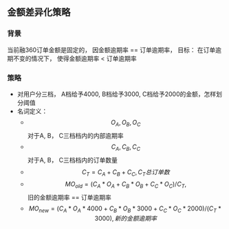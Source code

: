 ## 金额差异化策略
### 背景
当前融360订单金额是固定的， 因金额逾期率 == 订单逾期率， 目标： 在订单逾期不变的情况下， 使得金额逾期率 < 订单逾期率

### 策略
- 对用户分三档， A档给予4000, B档给予3000, C档给予2000的金额，怎样划分阈值
- 名词定义： 
    - $$O_A, O_B, O_C $$对于A, B， C三档档内的内部逾期率 <br/>
    - $$C_A, C_B, C_C $$对于A, B， C三档档内的订单数量 <br/>
    - $$C_T = C_A + C_B + C_C , C_T总订单数$$
    - $$MO_{old} = (C_A * O_A + C_B * O_B + C_C * O_C) / C_T ,$$  旧的金额逾期率 == 订单逾期率 
    - $$MO_{new} = (C_A * O_A * 4000 + C_B * O_B * 3000 + C_C * O_C * 2000) / (C_T * 3000) , 新的金额逾期率$$
